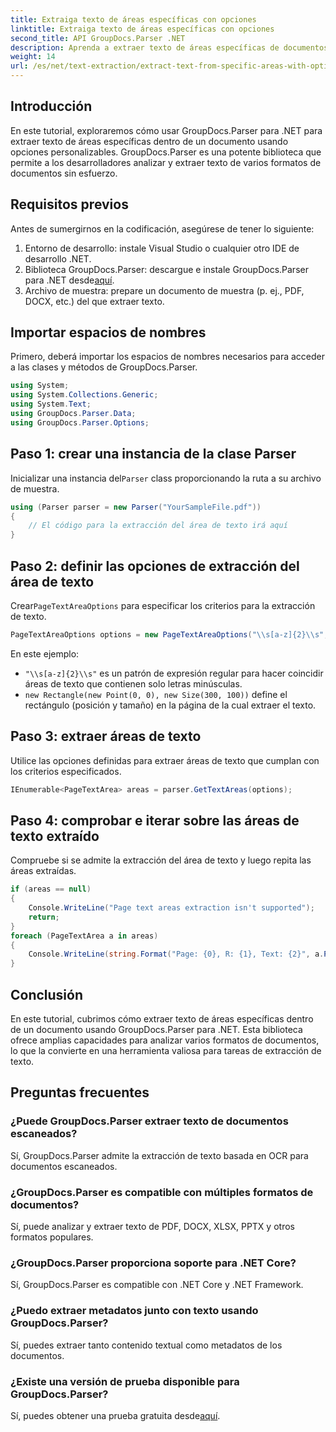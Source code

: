 ```yaml
---
title: Extraiga texto de áreas específicas con opciones
linktitle: Extraiga texto de áreas específicas con opciones
second_title: API GroupDocs.Parser .NET
description: Aprenda a extraer texto de áreas específicas de documentos utilizando GroupDocs.Parser para .NET. Explore opciones avanzadas de extracción de texto con este tutorial.
weight: 14
url: /es/net/text-extraction/extract-text-from-specific-areas-with-options/
---
```

## Introducción
En este tutorial, exploraremos cómo usar GroupDocs.Parser para .NET para extraer texto de áreas específicas dentro de un documento usando opciones personalizables. GroupDocs.Parser es una potente biblioteca que permite a los desarrolladores analizar y extraer texto de varios formatos de documentos sin esfuerzo.
## Requisitos previos
Antes de sumergirnos en la codificación, asegúrese de tener lo siguiente:
1. Entorno de desarrollo: instale Visual Studio o cualquier otro IDE de desarrollo .NET.
2.  Biblioteca GroupDocs.Parser: descargue e instale GroupDocs.Parser para .NET desde[aquí](https://releases.groupdocs.com/parser/net/).
3. Archivo de muestra: prepare un documento de muestra (p. ej., PDF, DOCX, etc.) del que extraer texto.

## Importar espacios de nombres
Primero, deberá importar los espacios de nombres necesarios para acceder a las clases y métodos de GroupDocs.Parser.
```csharp
using System;
using System.Collections.Generic;
using System.Text;
using GroupDocs.Parser.Data;
using GroupDocs.Parser.Options;
```
## Paso 1: crear una instancia de la clase Parser
 Inicializar una instancia del`Parser` class proporcionando la ruta a su archivo de muestra.
```csharp
using (Parser parser = new Parser("YourSampleFile.pdf"))
{
    // El código para la extracción del área de texto irá aquí
}
```
## Paso 2: definir las opciones de extracción del área de texto
 Crear`PageTextAreaOptions` para especificar los criterios para la extracción de texto.
```csharp
PageTextAreaOptions options = new PageTextAreaOptions("\\s[a-z]{2}\\s", new Rectangle(new Point(0, 0), new Size(300, 100)));
```
En este ejemplo:
- `"\\s[a-z]{2}\\s"` es un patrón de expresión regular para hacer coincidir áreas de texto que contienen solo letras minúsculas.
- `new Rectangle(new Point(0, 0), new Size(300, 100))` define el rectángulo (posición y tamaño) en la página de la cual extraer el texto.
## Paso 3: extraer áreas de texto
Utilice las opciones definidas para extraer áreas de texto que cumplan con los criterios especificados.
```csharp
IEnumerable<PageTextArea> areas = parser.GetTextAreas(options);
```
## Paso 4: comprobar e iterar sobre las áreas de texto extraído
Compruebe si se admite la extracción del área de texto y luego repita las áreas extraídas.
```csharp
if (areas == null)
{
    Console.WriteLine("Page text areas extraction isn't supported");
    return;
}
foreach (PageTextArea a in areas)
{
    Console.WriteLine(string.Format("Page: {0}, R: {1}, Text: {2}", a.Page.Index, a.Rectangle, a.Text));
}
```

## Conclusión
En este tutorial, cubrimos cómo extraer texto de áreas específicas dentro de un documento usando GroupDocs.Parser para .NET. Esta biblioteca ofrece amplias capacidades para analizar varios formatos de documentos, lo que la convierte en una herramienta valiosa para tareas de extracción de texto.

## Preguntas frecuentes
### ¿Puede GroupDocs.Parser extraer texto de documentos escaneados?
Sí, GroupDocs.Parser admite la extracción de texto basada en OCR para documentos escaneados.
### ¿GroupDocs.Parser es compatible con múltiples formatos de documentos?
Sí, puede analizar y extraer texto de PDF, DOCX, XLSX, PPTX y otros formatos populares.
### ¿GroupDocs.Parser proporciona soporte para .NET Core?
Sí, GroupDocs.Parser es compatible con .NET Core y .NET Framework.
### ¿Puedo extraer metadatos junto con texto usando GroupDocs.Parser?
Sí, puedes extraer tanto contenido textual como metadatos de los documentos.
### ¿Existe una versión de prueba disponible para GroupDocs.Parser?
 Sí, puedes obtener una prueba gratuita desde[aquí](https://releases.groupdocs.com/).